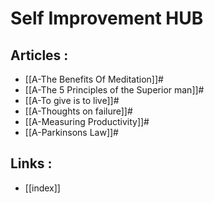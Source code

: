 # Self Improvement HUB

## Articles :
- [[A-The Benefits Of Meditation]]#
- [[A-The 5 Principles of the Superior man]]#
- [[A-To give is to live]]#
- [[A-Thoughts on failure]]#
- [[A-Measuring Productivity]]#
- [[A-Parkinsons Law]]#


## Links :
- [[index]]